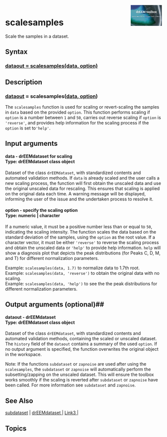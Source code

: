 <img src="top right corner logo.png" width="100" height="auto" align="right"/>

# scalesamples #
Scale the samples in a dataset.



## Syntax

### [dataout = scalesamples(data, option)](#syntax1) ###


## Description ##
>
### [dataout](#varargout) = scalesamples([data, option](#varargin)) <a name="syntax1"></a>
The `scalesamples` function is used for scaling or revert-scaling the samples in `data` based on the provided `option`. This function performs scaling if `option` is a number between `1` and `50`, carries out reverse scaling if `option` is `'reverse'`, and provides help information for the scaling process if the `option` is set to`'help'`.


## Input arguments ##
#### data - drEEMdataset for scaling  <a name="varargin"></a> <br> Type: drEEMdataset class object
Dataset of the class `drEEMdataset`, with standardized contents and automated validation methods. If `data` is already scaled and the user calls a new scaling process, the function will first obtain the unscaled data and use the original unscaled data for rescaling. This ensures that scaling is applied on the original data each time. A warning message will be displayed, informing the user of the issue and the undertaken process to resolve it.


#### option - specify the scaling option  <a name="varargin"></a> <br> Type:  numeric | character

If a numeric value, it must be a positive number less than or equal to `50`, indicating the scaling intensity. The function scales the data based on the standard deviation of the samples, using the `option` as the root value.
If a character vector, it must be either `'reverse'` to reverse the scaling process and obtain the unscaled data or `'help'` to provide help information. `help` will show a diagnosis plot that depicts the peak distributions (for Peaks C, D, M, and T) for different normalization parameters.  

Example: `scalesamples(data, 1.7)` to normalize data to 1.7th root.<br>
Example: `scalesamples(data, 'reverse')` to obtain the original data with no scaling.<br>
Example: `scalesamples(data, 'help')` to see the  the peak distributions for different normalization parameters.

## Output arguments (optional)##
#### dataout - drEEMdataset   <a name="varargin"></a> <br> Type: drEEMdataset class object
Dataset of the class `drEEMdataset`, with standardized contents and automated validation methods, containing the scaled or unscaled dataset.
The `history` field of the `dataout` contains a summary of the used `option`. 
If no output argument is specified, the function overwrites the original object in the workspace.

Note: If the functions `subdataset` or `zapnoise` are used after using the `scalesamples`, the `subdataset` or `zapnoise` will automatically perform the subsetting/zapping on the unscaled dataset. This will ensure the toolbox works smoothly if the scaling is reverted after `subdataset` or `zapnoise` have been called. For more information see `subdataset` and `zapnoise`.


## See Also ##

<a href="link.com">subdataset</a> | 
<a href="link.com"> drEEMdataset </a> |
<a href="link.com"> Link3 </a> |


## Topics ##
